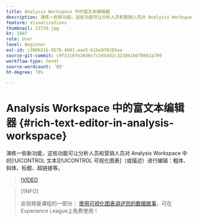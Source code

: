 ```yaml
---
title: Analysis Workspace 中的富文本编辑器
description: 演练一些新功能，这些功能可让分析人员和营销人员对 Analysis Workspace 中的文本可视化图表（或描述）进行编辑 — 粗体、斜体、标题、超链接等。
feature: Visualizations
thumbnail: 23726.jpg
kt: 1907
role: User
level: Beginner
exl-id: c208b21b-857b-4b01-aae5-b1be9f8105ea
source-git-commit: c9f3316fe30d6cfc505dd2c3238b1b6f0661a709
workflow-type: tm+mt
source-wordcount: '93'
ht-degree: 78%

---
```


# Analysis Workspace 中的富文本编辑器 {#rich-text-editor-in-analysis-workspace}

演练一些新功能，这些功能可让分析人员和营销人员对 Analysis Workspace 中的[!UICONTROL 文本][!UICONTROL 可视化图表]（或描述）进行编辑：粗体、斜体、标题、超链接等。

>[!VIDEO](https://video.tv.adobe.com/v/23726/?quality=12)

>[!INFO]
>
> 此视频是课程的一部分： [使用可视化图表讲述您的数据故事](https://experienceleague.adobe.com/?recommended=Analytics-U-1-2021.1.visualizations)，可在Experience League上免费使用！
